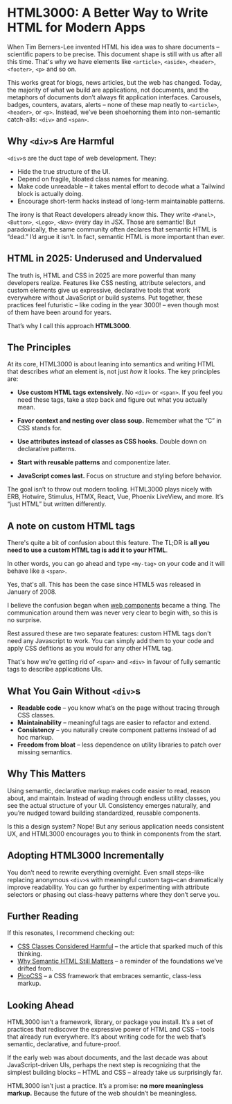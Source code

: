 # HTML3000: A Better Way to Write HTML for Modern Apps

When Tim Berners-Lee invented HTML his idea was to share documents – scientific papers to be precise. This document shape is still with us after all this time. That's why we have elements like `<article>`, `<aside>`, `<header>`, `<footer>`, `<p>` and so on.

This works great for blogs, news articles, but the web has changed. Today, the majority of what we build are applications, not documents, and the metaphors of documents don’t always fit application interfaces. Carousels, badges, counters, avatars, alerts – none of these map neatly to `<article>`, `<header>`, or `<p>`. Instead, we’ve been shoehorning them into non-semantic catch-alls: `<div>` and `<span>`.

## Why `<div>`s Are Harmful

`<div>`s are the duct tape of web development. They:

- Hide the true structure of the UI.
- Depend on fragile, bloated class names for meaning.
- Make code unreadable – it takes mental effort to decode what a Tailwind block is actually doing.
- Encourage short-term hacks instead of long-term maintainable patterns.

The irony is that React developers already know this. They write `<Panel>`, `<Button>`, `<Logo>`, `<Nav>` every day in JSX. Those are semantic! But paradoxically, the same community often declares that semantic HTML is “dead.” I’d argue it isn’t. In fact, semantic HTML is more important than ever.

## HTML in 2025: Underused and Undervalued

The truth is, HTML and CSS in 2025 are more powerful than many developers realize. Features like CSS nesting, attribute selectors, and custom elements give us expressive, declarative tools that work everywhere without JavaScript or build systems. Put together, these practices feel futuristic – like coding in the year 3000! – even though most of them have been around for years.

That’s why I call this approach **HTML3000**.

## The Principles

At its core, HTML3000 is about leaning into semantics and writing HTML that describes _what_ an element is, not just _how_ it looks. The key principles are:

- **Use custom HTML tags extensively.** No `<div>` or `<span>`. If you feel you need these tags, take a step back and figure out what you actually mean.

- **Favor context and nesting over class soup.** Remember what the “C” in CSS stands for.

- **Use attributes instead of classes as CSS hooks.** Double down on declarative patterns.

- **Start with reusable patterns** and componentize later.

- **JavaScript comes last.** Focus on structure and styling before behavior.

The goal isn’t to throw out modern tooling. HTML3000 plays nicely with ERB, Hotwire, Stimulus, HTMX, React, Vue, Phoenix LiveView, and more. It’s “just HTML” but written differently.

## A note on custom HTML tags

There's quite a bit of confusion about this feature. The TL;DR is **all you need to use a custom HTML tag is add it to your HTML**.

In other words, you can go ahead and type `<my-tag>` on your code and it will behave like a `<span>`.

Yes, that's all. This has been the case since HTML5 was released in January of 2008.

I believe the confusion began when [web components](https://developer.mozilla.org/en-US/docs/Web/API/Web_components) became a thing. The communication around them was never very clear to begin with, so this is no surprise.

Rest assured these are two separate features: custom HTML tags don't need any Javascript to work. You can simply add them to your code and apply CSS defitions as you would for any other HTML tag.

That's how we're getting rid of `<span>` and `<div>` in favour of fully semantic tags to describe applications UIs.

## What You Gain Without `<div>`s

- **Readable code** – you know what’s on the page without tracing through CSS classes.
- **Maintainability** – meaningful tags are easier to refactor and extend.
- **Consistency** – you naturally create component patterns instead of ad hoc markup.
- **Freedom from bloat** – less dependence on utility libraries to patch over missing semantics.

## Why This Matters

Using semantic, declarative markup makes code easier to read, reason about, and maintain. Instead of wading through endless utility classes, you see the actual structure of your UI. Consistency emerges naturally, and you’re nudged toward building standardized, reusable components.

Is this a design system? Nope! But any serious application needs consistent UX, and HTML3000 encourages you to think in components from the start.

## Adopting HTML3000 Incrementally

You don’t need to rewrite everything overnight. Even small steps–like replacing anonymous `<div>`s with meaningful custom tags–can dramatically improve readability. You can go further by experimenting with attribute selectors or phasing out class-heavy patterns where they don’t serve you.

## Further Reading

If this resonates, I recommend checking out:

- [CSS Classes Considered Harmful](https://www.keithcirkel.co.uk/css-classes-considered-harmful) – the article that sparked much of this thinking.
- [Why Semantic HTML Still Matters](https://www.jonoalderson.com/conjecture/why-semantic-html-still-matters) – a reminder of the foundations we’ve drifted from.
- [PicoCSS](https://picocss.com/) – a CSS framework that embraces semantic, class-less markup.


## Looking Ahead

HTML3000 isn’t a framework, library, or package you install. It’s a set of practices that rediscover the expressive power of HTML and CSS – tools that already run everywhere. It’s about writing code for the web that’s semantic, declarative, and future-proof.

If the early web was about documents, and the last decade was about JavaScript-driven UIs, perhaps the next step is recognizing that the simplest building blocks – HTML and CSS – already take us surprisingly far.

HTML3000 isn’t just a practice. It’s a promise: **no more meaningless markup.** Because the future of the web shouldn’t be meaningless.
